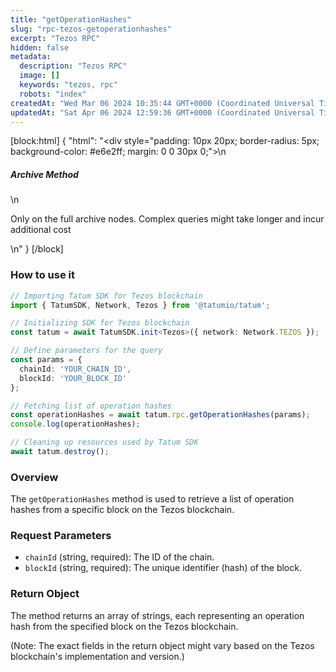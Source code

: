 ```yaml
---
title: "getOperationHashes"
slug: "rpc-tezos-getoperationhashes"
excerpt: "Tezos RPC"
hidden: false
metadata: 
  description: "Tezos RPC"
  image: []
  keywords: "tezos, rpc"
  robots: "index"
createdAt: "Wed Mar 06 2024 10:35:44 GMT+0000 (Coordinated Universal Time)"
updatedAt: "Sat Apr 06 2024 12:59:36 GMT+0000 (Coordinated Universal Time)"
---
```

[block:html]
{
  "html": "<div style=\"padding: 10px 20px; border-radius: 5px; background-color: #e6e2ff; margin: 0 0 30px 0;\">\n  <h5>Archive Method</h5>\n  <p>Only on the full archive nodes. Complex queries might take longer and incur additional cost</p>\n</div>"
}
[/block]


### How to use it

```typescript
// Importing Tatum SDK for Tezos blockchain
import { TatumSDK, Network, Tezos } from '@tatumio/tatum';

// Initializing SDK for Tezos blockchain
const tatum = await TatumSDK.init<Tezos>({ network: Network.TEZOS });

// Define parameters for the query
const params = {
  chainId: 'YOUR_CHAIN_ID',
  blockId: 'YOUR_BLOCK_ID'
};

// Fetching list of operation hashes
const operationHashes = await tatum.rpc.getOperationHashes(params);
console.log(operationHashes);

// Cleaning up resources used by Tatum SDK
await tatum.destroy();
```

### Overview

The `getOperationHashes` method is used to retrieve a list of operation hashes from a specific block on the Tezos blockchain.

### Request Parameters

- `chainId` (string, required): The ID of the chain.
- `blockId` (string, required): The unique identifier (hash) of the block.

### Return Object

The method returns an array of strings, each representing an operation hash from the specified block on the Tezos blockchain.

(Note: The exact fields in the return object might vary based on the Tezos blockchain's implementation and version.)
